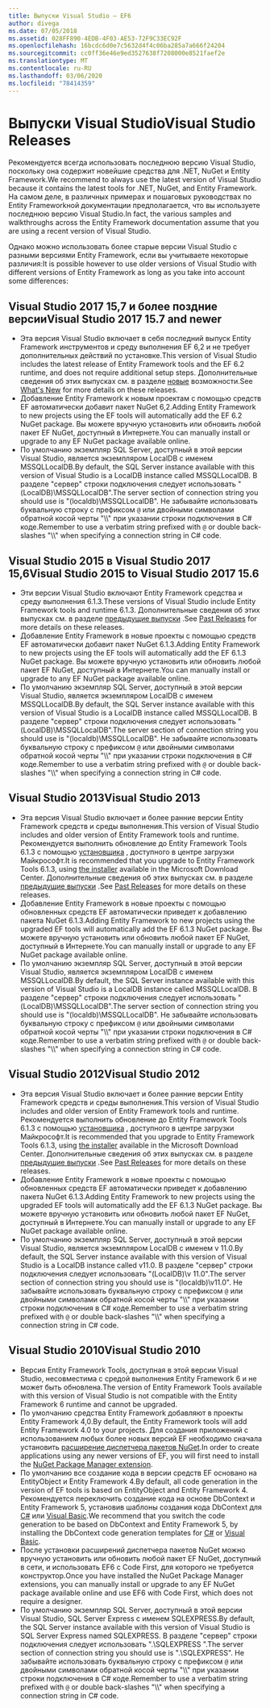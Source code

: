 ```yaml
---
title: Выпуски Visual Studio — EF6
author: divega
ms.date: 07/05/2018
ms.assetid: 028FF890-4EDB-4F03-AE53-72F9C33EC92F
ms.openlocfilehash: 16bcdc6d0e7c5632d4f4c06ba285a7a666f24204
ms.sourcegitcommit: cc0ff36e46e9ed3527638f7208000e8521faef2e
ms.translationtype: MT
ms.contentlocale: ru-RU
ms.lasthandoff: 03/06/2020
ms.locfileid: "78414359"
---
```

# <a name="visual-studio-releases"></a><span data-ttu-id="927ea-102">Выпуски Visual Studio</span><span class="sxs-lookup"><span data-stu-id="927ea-102">Visual Studio Releases</span></span>

<span data-ttu-id="927ea-103">Рекомендуется всегда использовать последнюю версию Visual Studio, поскольку она содержит новейшие средства для .NET, NuGet и Entity Framework.</span><span class="sxs-lookup"><span data-stu-id="927ea-103">We recommend to always use the latest version of Visual Studio because it contains the latest tools for .NET, NuGet, and Entity Framework.</span></span>
<span data-ttu-id="927ea-104">На самом деле, в различных примерах и пошаговых руководствах по Entity Frameworkной документации предполагается, что вы используете последнюю версию Visual Studio.</span><span class="sxs-lookup"><span data-stu-id="927ea-104">In fact, the various samples and walkthroughs across the Entity Framework documentation assume that you are using a recent version of Visual Studio.</span></span>

<span data-ttu-id="927ea-105">Однако можно использовать более старые версии Visual Studio с разными версиями Entity Framework, если вы учитываете некоторые различия:</span><span class="sxs-lookup"><span data-stu-id="927ea-105">It is possible however to use older versions of Visual Studio with different versions of Entity Framework as long as you take into account some differences:</span></span>

## <a name="visual-studio-2017-157-and-newer"></a><span data-ttu-id="927ea-106">Visual Studio 2017 15,7 и более поздние версии</span><span class="sxs-lookup"><span data-stu-id="927ea-106">Visual Studio 2017 15.7 and newer</span></span>

- <span data-ttu-id="927ea-107">Эта версия Visual Studio включает в себя последний выпуск Entity Framework инструментов и среду выполнения EF 6,2 и не требует дополнительных действий по установке.</span><span class="sxs-lookup"><span data-stu-id="927ea-107">This version of Visual Studio includes the latest release of Entity Framework tools and the EF 6.2 runtime, and does not require additional setup steps.</span></span>
<span data-ttu-id="927ea-108">Дополнительные сведения об этих выпусках см. в разделе [новые](~/ef6/what-is-new/index.md) возможности.</span><span class="sxs-lookup"><span data-stu-id="927ea-108">See [What's New](~/ef6/what-is-new/index.md) for more details on these releases.</span></span>
- <span data-ttu-id="927ea-109">Добавление Entity Framework к новым проектам с помощью средств EF автоматически добавит пакет NuGet 6,2.</span><span class="sxs-lookup"><span data-stu-id="927ea-109">Adding Entity Framework to new projects using the EF tools will automatically add the EF 6.2 NuGet package.</span></span>
<span data-ttu-id="927ea-110">Вы можете вручную установить или обновить любой пакет EF NuGet, доступный в Интернете.</span><span class="sxs-lookup"><span data-stu-id="927ea-110">You can manually install or upgrade to any EF NuGet package available online.</span></span>
- <span data-ttu-id="927ea-111">По умолчанию экземпляр SQL Server, доступный в этой версии Visual Studio, является экземпляром LocalDB с именем MSSQLLocalDB.</span><span class="sxs-lookup"><span data-stu-id="927ea-111">By default, the SQL Server instance available with this version of Visual Studio is a LocalDB instance called MSSQLLocalDB.</span></span>
<span data-ttu-id="927ea-112">В разделе "сервер" строки подключения следует использовать "(LocalDB)\\MSSQLLocalDB".</span><span class="sxs-lookup"><span data-stu-id="927ea-112">The server section of connection string you should use is "(localdb)\\MSSQLLocalDB".</span></span>
<span data-ttu-id="927ea-113">Не забывайте использовать буквальную строку с префиксом `@` или двойными символами обратной косой черты "\\\\" при указании строки подключения в C# коде.</span><span class="sxs-lookup"><span data-stu-id="927ea-113">Remember to use a verbatim string prefixed with `@` or double back-slashes "\\\\" when specifying a connection string in C# code.</span></span>  


## <a name="visual-studio-2015-to-visual-studio-2017-156"></a><span data-ttu-id="927ea-114">Visual Studio 2015 в Visual Studio 2017 15,6</span><span class="sxs-lookup"><span data-stu-id="927ea-114">Visual Studio 2015 to Visual Studio 2017 15.6</span></span>

- <span data-ttu-id="927ea-115">Эти версии Visual Studio включают Entity Framework средства и среду выполнения 6.1.3.</span><span class="sxs-lookup"><span data-stu-id="927ea-115">These versions of Visual Studio include Entity Framework tools and runtime 6.1.3.</span></span>
<span data-ttu-id="927ea-116">Дополнительные сведения об этих выпусках см. в разделе [предыдущие выпуски](~/ef6/what-is-new/past-releases.md#ef-613) .</span><span class="sxs-lookup"><span data-stu-id="927ea-116">See [Past Releases](~/ef6/what-is-new/past-releases.md#ef-613) for more details on these releases.</span></span>
- <span data-ttu-id="927ea-117">Добавление Entity Framework в новые проекты с помощью средств EF автоматически добавит пакет NuGet 6.1.3.</span><span class="sxs-lookup"><span data-stu-id="927ea-117">Adding Entity Framework to new projects using the EF tools will automatically add the EF 6.1.3 NuGet package.</span></span>
<span data-ttu-id="927ea-118">Вы можете вручную установить или обновить любой пакет EF NuGet, доступный в Интернете.</span><span class="sxs-lookup"><span data-stu-id="927ea-118">You can manually install or upgrade to any EF NuGet package available online.</span></span>
- <span data-ttu-id="927ea-119">По умолчанию экземпляр SQL Server, доступный в этой версии Visual Studio, является экземпляром LocalDB с именем MSSQLLocalDB.</span><span class="sxs-lookup"><span data-stu-id="927ea-119">By default, the SQL Server instance available with this version of Visual Studio is a LocalDB instance called MSSQLLocalDB.</span></span>
<span data-ttu-id="927ea-120">В разделе "сервер" строки подключения следует использовать "(LocalDB)\\MSSQLLocalDB".</span><span class="sxs-lookup"><span data-stu-id="927ea-120">The server section of connection string you should use is "(localdb)\\MSSQLLocalDB".</span></span>
<span data-ttu-id="927ea-121">Не забывайте использовать буквальную строку с префиксом `@` или двойными символами обратной косой черты "\\\\" при указании строки подключения в C# коде.</span><span class="sxs-lookup"><span data-stu-id="927ea-121">Remember to use a verbatim string prefixed with `@` or double back-slashes "\\\\" when specifying a connection string in C# code.</span></span>  


## <a name="visual-studio-2013"></a><span data-ttu-id="927ea-122">Visual Studio 2013</span><span class="sxs-lookup"><span data-stu-id="927ea-122">Visual Studio 2013</span></span>
- <span data-ttu-id="927ea-123">Эта версия Visual Studio включает и более ранние версии Entity Framework средств и среды выполнения.</span><span class="sxs-lookup"><span data-stu-id="927ea-123">This version of Visual Studio includes and older version of Entity Framework tools and runtime.</span></span>
<span data-ttu-id="927ea-124">Рекомендуется выполнить обновление до Entity Framework Tools 6.1.3 с помощью [установщика](https://www.microsoft.com/download/details.aspx?id=40762) , доступного в центре загрузки Майкрософт.</span><span class="sxs-lookup"><span data-stu-id="927ea-124">It is recommended that you upgrade to Entity Framework Tools 6.1.3, using [the installer](https://www.microsoft.com/download/details.aspx?id=40762) available in the Microsoft Download Center.</span></span>
<span data-ttu-id="927ea-125">Дополнительные сведения об этих выпусках см. в разделе [предыдущие выпуски](~/ef6/what-is-new/past-releases.md#ef-613) .</span><span class="sxs-lookup"><span data-stu-id="927ea-125">See [Past Releases](~/ef6/what-is-new/past-releases.md#ef-613) for more details on these releases.</span></span>
- <span data-ttu-id="927ea-126">Добавление Entity Framework в новые проекты с помощью обновленных средств EF автоматически приведет к добавлению пакета NuGet 6.1.3.</span><span class="sxs-lookup"><span data-stu-id="927ea-126">Adding Entity Framework to new projects using the upgraded EF tools will automatically add the EF 6.1.3 NuGet package.</span></span>
<span data-ttu-id="927ea-127">Вы можете вручную установить или обновить любой пакет EF NuGet, доступный в Интернете.</span><span class="sxs-lookup"><span data-stu-id="927ea-127">You can manually install or upgrade to any EF NuGet package available online.</span></span>
- <span data-ttu-id="927ea-128">По умолчанию экземпляр SQL Server, доступный в этой версии Visual Studio, является экземпляром LocalDB с именем MSSQLLocalDB.</span><span class="sxs-lookup"><span data-stu-id="927ea-128">By default, the SQL Server instance available with this version of Visual Studio is a LocalDB instance called MSSQLLocalDB.</span></span>
<span data-ttu-id="927ea-129">В разделе "сервер" строки подключения следует использовать "(LocalDB)\\MSSQLLocalDB".</span><span class="sxs-lookup"><span data-stu-id="927ea-129">The server section of connection string you should use is "(localdb)\\MSSQLLocalDB".</span></span>
<span data-ttu-id="927ea-130">Не забывайте использовать буквальную строку с префиксом `@` или двойными символами обратной косой черты "\\\\" при указании строки подключения в C# коде.</span><span class="sxs-lookup"><span data-stu-id="927ea-130">Remember to use a verbatim string prefixed with `@` or double back-slashes "\\\\" when specifying a connection string in C# code.</span></span>  

## <a name="visual-studio-2012"></a><span data-ttu-id="927ea-131">Visual Studio 2012</span><span class="sxs-lookup"><span data-stu-id="927ea-131">Visual Studio 2012</span></span>

- <span data-ttu-id="927ea-132">Эта версия Visual Studio включает и более ранние версии Entity Framework средств и среды выполнения.</span><span class="sxs-lookup"><span data-stu-id="927ea-132">This version of Visual Studio includes and older version of Entity Framework tools and runtime.</span></span>
<span data-ttu-id="927ea-133">Рекомендуется выполнить обновление до Entity Framework Tools 6.1.3 с помощью [установщика](https://www.microsoft.com/download/details.aspx?id=40762) , доступного в центре загрузки Майкрософт.</span><span class="sxs-lookup"><span data-stu-id="927ea-133">It is recommended that you upgrade to Entity Framework Tools 6.1.3, using [the installer](https://www.microsoft.com/download/details.aspx?id=40762) available in the Microsoft Download Center.</span></span>
<span data-ttu-id="927ea-134">Дополнительные сведения об этих выпусках см. в разделе [предыдущие выпуски](~/ef6/what-is-new/past-releases.md#ef-613) .</span><span class="sxs-lookup"><span data-stu-id="927ea-134">See [Past Releases](~/ef6/what-is-new/past-releases.md#ef-613) for more details on these releases.</span></span>
- <span data-ttu-id="927ea-135">Добавление Entity Framework в новые проекты с помощью обновленных средств EF автоматически приведет к добавлению пакета NuGet 6.1.3.</span><span class="sxs-lookup"><span data-stu-id="927ea-135">Adding Entity Framework to new projects using the upgraded EF tools will automatically add the EF 6.1.3 NuGet package.</span></span>
<span data-ttu-id="927ea-136">Вы можете вручную установить или обновить любой пакет EF NuGet, доступный в Интернете.</span><span class="sxs-lookup"><span data-stu-id="927ea-136">You can manually install or upgrade to any EF NuGet package available online.</span></span>
- <span data-ttu-id="927ea-137">По умолчанию экземпляр SQL Server, доступный в этой версии Visual Studio, является экземпляром LocalDB с именем v 11.0.</span><span class="sxs-lookup"><span data-stu-id="927ea-137">By default, the SQL Server instance available with this version of Visual Studio is a LocalDB instance called v11.0.</span></span>
<span data-ttu-id="927ea-138">В разделе "сервер" строки подключения следует использовать "(LocalDB)\\v 11.0".</span><span class="sxs-lookup"><span data-stu-id="927ea-138">The server section of connection string you should use is "(localdb)\\v11.0".</span></span>
<span data-ttu-id="927ea-139">Не забывайте использовать буквальную строку с префиксом `@` или двойными символами обратной косой черты "\\\\" при указании строки подключения в C# коде.</span><span class="sxs-lookup"><span data-stu-id="927ea-139">Remember to use a verbatim string prefixed with `@` or double back-slashes "\\\\" when specifying a connection string in C# code.</span></span>  

## <a name="visual-studio-2010"></a><span data-ttu-id="927ea-140">Visual Studio 2010</span><span class="sxs-lookup"><span data-stu-id="927ea-140">Visual Studio 2010</span></span>

- <span data-ttu-id="927ea-141">Версия Entity Framework Tools, доступная в этой версии Visual Studio, несовместима с средой выполнения Entity Framework 6 и не может быть обновлена.</span><span class="sxs-lookup"><span data-stu-id="927ea-141">The version of Entity Framework Tools available with this version of Visual Studio is not compatible with the Entity Framework 6 runtime and cannot be upgraded.</span></span>
- <span data-ttu-id="927ea-142">По умолчанию средства Entity Framework добавляют в проекты Entity Framework 4,0.</span><span class="sxs-lookup"><span data-stu-id="927ea-142">By default, the Entity Framework tools will add Entity Framework 4.0 to your projects.</span></span>
<span data-ttu-id="927ea-143">Для создания приложений с использованием любых более новых версий EF необходимо сначала установить [расширение диспетчера пакетов NuGet](https://marketplace.visualstudio.com/items?itemName=NuGetTeam.NuGetPackageManager).</span><span class="sxs-lookup"><span data-stu-id="927ea-143">In order to create applications using any newer versions of EF, you will first need to install the [NuGet Package Manager extension](https://marketplace.visualstudio.com/items?itemName=NuGetTeam.NuGetPackageManager).</span></span>
- <span data-ttu-id="927ea-144">По умолчанию все создание кода в версии средств EF основано на EntityObject и Entity Framework 4.</span><span class="sxs-lookup"><span data-stu-id="927ea-144">By default, all code generation in the version of EF tools is based on EntityObject and Entity Framework 4.</span></span>
<span data-ttu-id="927ea-145">Рекомендуется переключить создание кода на основе DbContext и Entity Framework 5, установив шаблоны создания кода DbContext для [C#](https://marketplace.visualstudio.com/items?itemName=EntityFrameworkTeam.EF5xDbContextGeneratorforC) или [Visual Basic](https://marketplace.visualstudio.com/items?itemName=EntityFrameworkTeam.EF5xDbContextGeneratorforVBNET).</span><span class="sxs-lookup"><span data-stu-id="927ea-145">We recommend that you switch the code generation to be based on DbContext and Entity Framework 5, by installing the DbContext code generation templates for [C#](https://marketplace.visualstudio.com/items?itemName=EntityFrameworkTeam.EF5xDbContextGeneratorforC) or [Visual Basic](https://marketplace.visualstudio.com/items?itemName=EntityFrameworkTeam.EF5xDbContextGeneratorforVBNET).</span></span>
- <span data-ttu-id="927ea-146">После установки расширений диспетчера пакетов NuGet можно вручную установить или обновить любой пакет EF NuGet, доступный в сети, и использовать EF6 с Code First, для которого не требуется конструктор.</span><span class="sxs-lookup"><span data-stu-id="927ea-146">Once you have installed the NuGet Package Manager extensions, you can manually install or upgrade to any EF NuGet package available online and use EF6 with Code First, which does not require a designer.</span></span>
- <span data-ttu-id="927ea-147">По умолчанию экземпляр SQL Server, доступный в этой версии Visual Studio, SQL Server Express с именем SQLEXPRESS.</span><span class="sxs-lookup"><span data-stu-id="927ea-147">By default, the SQL Server instance available with this version of Visual Studio is SQL Server Express named SQLEXPRESS.</span></span>
<span data-ttu-id="927ea-148">В разделе "сервер" строки подключения следует использовать ".\\SQLEXPRESS ".</span><span class="sxs-lookup"><span data-stu-id="927ea-148">The server section of connection string you should use is ".\\SQLEXPRESS".</span></span>
<span data-ttu-id="927ea-149">Не забывайте использовать буквальную строку с префиксом `@` или двойными символами обратной косой черты "\\\\" при указании строки подключения в C# коде.</span><span class="sxs-lookup"><span data-stu-id="927ea-149">Remember to use a verbatim string prefixed with `@` or double back-slashes "\\\\" when specifying a connection string in C# code.</span></span>
